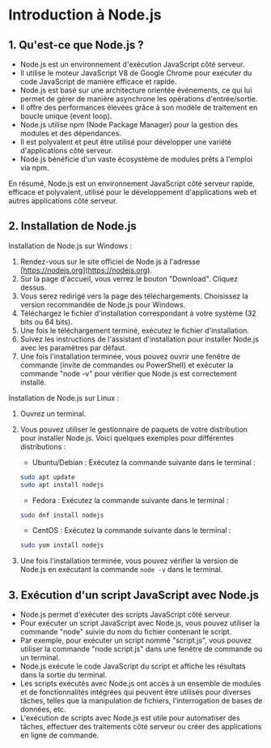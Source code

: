 # Introduction à Node.js

## 1. Qu'est-ce que Node.js ?

- Node.js est un environnement d'exécution JavaScript côté serveur.
- Il utilise le moteur JavaScript V8 de Google Chrome pour exécuter du code JavaScript de manière efficace et rapide.
- Node.js est basé sur une architecture orientée événements, ce qui lui permet de gérer de manière asynchrone les opérations d'entrée/sortie.
- Il offre des performances élevées grâce à son modèle de traitement en boucle unique (event loop).
- Node.js utilise npm (Node Package Manager) pour la gestion des modules et des dépendances.
- Il est polyvalent et peut être utilisé pour développer une variété d'applications côté serveur.
- Node.js bénéficie d'un vaste écosystème de modules prêts à l'emploi via npm.

En résumé, Node.js est un environnement JavaScript côté serveur rapide, efficace et polyvalent, utilisé pour le développement d'applications web et autres applications côté serveur.

## 2. Installation de Node.js

Installation de Node.js sur Windows :

1.  Rendez-vous sur le site officiel de Node.js à l'adresse [https://nodejs.org](https://nodejs.org).
2.  Sur la page d'accueil, vous verrez le bouton "Download". Cliquez dessus.
3.  Vous serez redirigé vers la page des téléchargements. Choisissez la version recommandée de Node.js pour Windows.
4.  Téléchargez le fichier d'installation correspondant à votre système (32 bits ou 64 bits).
5.  Une fois le téléchargement terminé, exécutez le fichier d'installation.
6.  Suivez les instructions de l'assistant d'installation pour installer Node.js avec les paramètres par défaut.
7.  Une fois l'installation terminée, vous pouvez ouvrir une fenêtre de commande (invite de commandes ou PowerShell) et exécuter la commande "node -v" pour vérifier que Node.js est correctement installé.

Installation de Node.js sur Linux :

1.  Ouvrez un terminal.
2.  Vous pouvez utiliser le gestionnaire de paquets de votre distribution pour installer Node.js. Voici quelques exemples pour différentes distributions :

    - Ubuntu/Debian : Exécutez la commande suivante dans le terminal :

    ```bash
    sudo apt update
    sudo apt install nodejs
    ```

    - Fedora : Exécutez la commande suivante dans le terminal :

    ```bash
    sudo dnf install nodejs
    ```

    - CentOS : Exécutez la commande suivante dans le terminal :

    ```bash
    sudo yum install nodejs
    ```

3.  Une fois l'installation terminée, vous pouvez vérifier la version de Node.js en exécutant la commande `node -v` dans le terminal.

## 3. Exécution d'un script JavaScript avec Node.js

- Node.js permet d'exécuter des scripts JavaScript côté serveur.
- Pour exécuter un script JavaScript avec Node.js, vous pouvez utiliser la commande "node" suivie du nom du fichier contenant le script.
- Par exemple, pour exécuter un script nommé "script.js", vous pouvez utiliser la commande "node script.js" dans une fenêtre de commande ou un terminal.
- Node.js exécute le code JavaScript du script et affiche les résultats dans la sortie du terminal.
- Les scripts exécutés avec Node.js ont accès à un ensemble de modules et de fonctionnalités intégrées qui peuvent être utilisés pour diverses tâches, telles que la manipulation de fichiers, l'interrogation de bases de données, etc.
- L'exécution de scripts avec Node.js est utile pour automatiser des tâches, effectuer des traitements côté serveur ou créer des applications en ligne de commande.
